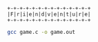 ```
+-+-+-+-+-+-+-+-+-+-+-+-+-+
|F|r|i|e|n|d|v|e|n|t|u|r|e|
+-+-+-+-+-+-+-+-+-+-+-+-+-+
```

```bash
gcc game.c -o game.out
```